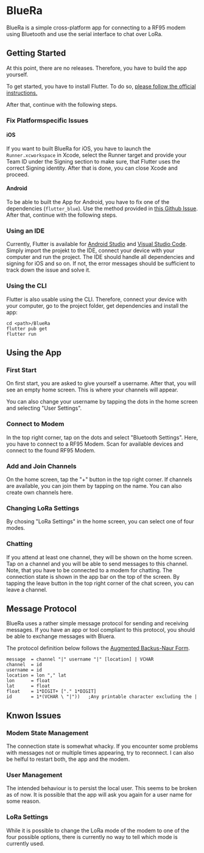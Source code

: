 # BlueRa

BlueRa is a simple cross-platform app for connecting to a RF95 modem using Bluetooth and use the serial interface to chat over LoRa.

## Getting Started

At this point, there are no releases. Therefore, you have to build the app yourself.

To get started, you have to install Flutter. To do so, [please follow the official instructions.](https://flutter.dev/docs/get-started/install)

After that, continue with the following steps.



### Fix Platformspecific Issues

#### iOS

If you want to built BlueRa for iOS, you have to launch the  `Runner.xcworkspace` in Xcode, select the Runner target and provide your Team ID under the Signing section to make sure, that Flutter uses the correct Signing identity. After that is done, you can close Xcode and proceed.



#### Android

To be able to built the App for Android, you have to fix one of the dependencies (`flutter_blue`). Use the method provided in [this Github Issue](https://github.com/pauldemarco/flutter_blue/issues/402#issuecomment-548081305). After that, continue with the following steps.

### Using an IDE

Currently, Flutter is available for [Android Studio](https://flutter.dev/docs/get-started/editor?tab=androidstudio) and [Visual Studio Code](https://flutter.dev/docs/get-started/editor?tab=vscode). Simply import the projekt to the IDE, connect your device with your computer and run the project. The IDE should handle all dependencies and signing for iOS and so on. If not, the error messages should be sufficient to track down the issue and solve it.

### Using the CLI

Flutter is also usable using the CLI. Therefore, connect your device with your computer, go to the project folder, get dependencies and install the app:

```shell
cd <path>/BlueRa
flutter pub get
flutter run
```

## Using the App

### First Start

On first start, you are asked to give yourself a username. After that, you will see an empty home screen. This is where your channels will appear.

You can also change your username by tapping the dots in the home screen and selecting "User Settings".

### Connect to Modem

In the top right corner, tap on the dots and select "Bluetooth Settings". Here, you have to connect to a RF95 Modem. Scan for available devices and connect to the found RF95 Modem.

### Add and Join Channels

On the home screen, tap the "+" button in the top right corner. If channels are available, you can join them by tapping on the name. You can also create own channels here.

### Changing LoRa Settings

By chosing "LoRa Settings" in the home screen, you can select one of four modes.

### Chatting

If you attend at least one channel, they will be shown on the home screen. Tap on a channel and you will be able to send messages to this channel. Note, that you have to be connected to a modem for chatting. The connection state is shown in the app bar on the top of the screen. By tapping the leave button in the top right corner of the chat screen, you can leave a channel.



## Message Protocol

BlueRa uses a rather simple message protocol for sending and receiving messages. If you have an app or tool compliant to this protocol, you should be able to exchange messages with Bluera.

The protocol definition below follows the [Augmented Backus-Naur Form](https://en.wikipedia.org/wiki/Augmented_Backus–Naur_form).

```
message  = channel "|" username "|" [location] | VCHAR
channel  = id
username = id
location = lon "," lat
lon      = float
lat      = float
float    = 1*DIGIT+ ["." 1*DIGIT]
id       = 1*(VCHAR \ "|"))   ;Any printable character excluding the |
```



## Knwon Issues

### Modem State Management

The connection state is somewhat whacky. If you encounter some problems with messages not or multiple times appearing, try to reconnect. I can also be helful to restart both, the app and the modem.

### User Management

The intended behaviour is to persist the local user. This seems to be broken as of now. It is possible that the app will ask you again for a user name for some reason.

### LoRa Settings

While it is possible to change the LoRa mode of the modem to one of the four possible options, there is currently no way to tell which mode is currently used.
